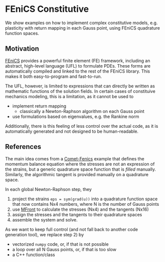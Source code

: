 FEniCS Constitutive
===================

We show examples on how to implement complex constitutive models, e.g. 
plasticity with return mapping in each Gauss point, using FEniCS quadrature 
function spaces.

Motivation
----------

[FEniCS](https://fenicsproject.org/) provides a powerful finite element (FE)
framework, including an abstract, high-level language (UFL) to formulate PDEs. 
These forms are automatically compiled and linked to the rest of the FEniCS 
library. This makes it both easy-to-program and fast-to-run. 

The UFL, however, is limited to expressions that can directly be written as 
mathematic functions of the solution fields. In certain cases of constituive 
mechanics modeling, this is a limitation, as it cannot be used to 

- implement return mapping
    - classically a Newton-Raphson algorithm on each Gauss point
- use formulations based on eigenvalues, e.g. the Rankine norm

Additionally, there is this feeling of less control over the actual code, as it
is automatically generated and not designed to be human-readable.

References
----------

The main idea comes from a [Comet-Fenics](https://comet-fenics.readthedocs.io/en/latest/demo/plasticity_mfront/plasticity_mfront.py.html#global-problem-and-newton-raphson-procedure)
example that defines the momentum balance equation where the stresses are not 
an expression of the strains, but a generic quadrature space function that is
*filled* manually. Similarly, the algorithmic tangent is provided manually 
on a quadrature space.

In each global Newton-Raphson step, they

1) project the strains `eps = sym(grad(u))` into a quadrature function 
       space that now contains Nx4 numbers, where N is the number of Gauss 
       points 
2) use [MFront](https://github.com/thelfer/MFrontGenericInterfaceSupport) 
       to calculate the stresses (Nx4) and the tangents (Nx16)
3) assign the stresses and the tangents to their quadrature spaces
4) assemble the system and solve.

As we want to keep full control (and not fall back to another code generation 
tool), we replace step 2) by 

- vectorized `numpy` code, or, if that is not possible
- a loop over all N Gauss points, or, if that is too slow
- a C++ function/class 
